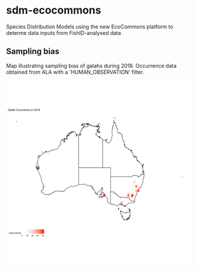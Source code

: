 # sdm-ecocommons
Species Distribution Models using the new EcoCommons platform to determe data inputs from FishID-analysed data

## Sampling bias
Map illustrating sampling bias of galahs during 2018. Occurrence data obtained from ALA with a 'HUMAN_OBSERVATION' filter. 

![sampling-bias](assets/samp_bias_2018.png)
